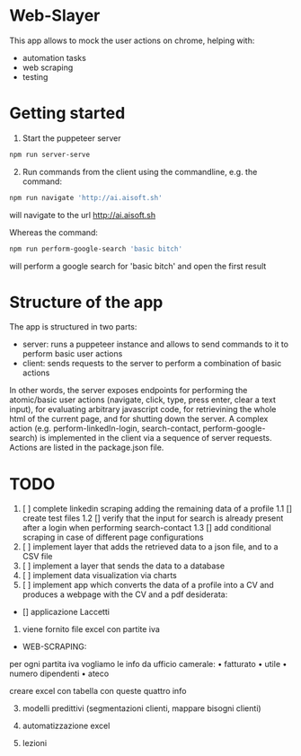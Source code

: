 
# Web-Slayer
This app allows to mock the user actions on chrome, helping with:
- automation tasks
- web scraping
- testing

# Getting started

1. Start the puppeteer server 
```bash
npm run server-serve
```

2. Run commands from the client using the commandline, e.g.
the command:
```bash
npm run navigate 'http://ai.aisoft.sh'
```
will navigate to the url http://ai.aisoft.sh

Whereas the command:
```bash
npm run perform-google-search 'basic bitch'
```
will perform a google search for 'basic bitch' and open the first result

# Structure of the app

The app is structured in two parts:
- server: runs a puppeteer instance and allows to send commands to it to perform basic user actions 
- client: sends requests to the server to perform a combination of basic actions

In other words, the server exposes endpoints for performing the atomic/basic user actions (navigate, click, type, press enter, clear a text input), for evaluating arbitrary javascript code, for retrievining the whole html of the current page, and for shutting down the server.
A complex action (e.g. perform-linkedIn-login, search-contact, perform-google-search) is implemented in the client via a sequence of server requests. Actions are listed in the package.json file.

# TODO
  1. [ ] complete linkedin scraping adding the remaining data of a profile
    1.1 [] create test files
    1.2 [] verify that the input for search is already present after a login when performing search-contact
    1.3 [] add conditional scraping in case of different page configurations
  2. [ ] implement layer that adds the retrieved data to a json file, and to a CSV file
  3. [ ] implement a layer that sends the data to a database
  4. [ ] implement data visualization via charts
  5. [ ] implement app which converts the data of a profile into a CV and produces a webpage with the CV and a pdf
   desiderata: 



* []  applicazione Laccetti
1. viene fornito file excel con partite iva 

- WEB-SCRAPING:

per ogni partita iva vogliamo le info da 
ufficio camerale: 
• fatturato
• utile
• numero dipendenti 
• ateco

creare excel con tabella con queste quattro info

3.  modelli predittivi (segmentazioni clienti, mappare bisogni clienti)

4.  automatizzazione excel

5. lezioni
